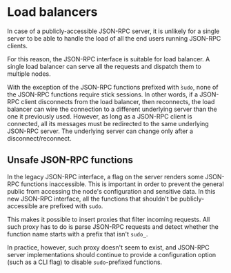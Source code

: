 # Load balancers

In case of a publicly-accessible JSON-RPC server, it is unlikely for a single server to be able to handle the load of all the end users running JSON-RPC clients.

For this reason, the JSON-RPC interface is suitable for load balancer. A single load balancer can serve all the requests and dispatch them to multiple nodes.

With the exception of the JSON-RPC functions prefixed with ̀`sudo`, none of the JSON-RPC functions require stick sessions. In other words, if a JSON-RPC client disconnects from the load balancer, then reconnects, the load balancer can wire the connection to a different underlying server than the one it previously used. However, as long as a JSON-RPC client is connected, all its messages must be redirected to the same underlying JSON-RPC server. The underlying server can change only after a disconnect/reconnect.

## Unsafe JSON-RPC functions

In the legacy JSON-RPC interface, a flag on the server renders some JSON-RPC functions inaccessible. This is important in order to prevent the general public from accessing the node's configuration and sensitive data. In this new JSON-RPC interface, all the functions that shouldn't be publicly-accessible are prefixed with `sudo`.

This makes it possible to insert proxies that filter incoming requests. All such proxy has to do is parse JSON-RPC requests and detect whether the function name starts with a prefix that isn't `sudo_`.

In practice, however, such proxy doesn't seem to exist, and JSON-RPC server implementations should continue to provide a configuration option (such as a CLI flag) to disable `sudo`-prefixed functions.

